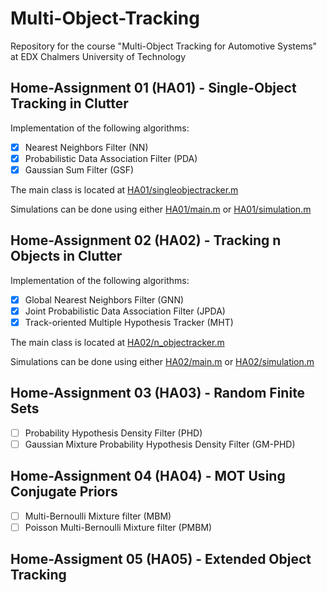 # Multi-Object-Tracking
Repository for the course "Multi-Object Tracking for Automotive Systems" at EDX Chalmers University of Technology

## Home-Assignment 01 (HA01) - Single-Object Tracking in Clutter
Implementation of the following algorithms:
- [x] Nearest Neighbors Filter (NN)
- [x] Probabilistic Data Association Filter (PDA)
- [x] Gaussian Sum Filter (GSF)

The main class is located at [HA01/singleobjectracker.m](./HA01/singleobjectracker.m)

Simulations can be done using either [HA01/main.m](./HA01/main.m) or [HA01/simulation.m](./HA01/simulation.m)

## Home-Assignment 02 (HA02) - Tracking n Objects in Clutter
Implementation of the following algorithms:
- [x] Global Nearest Neighbors Filter (GNN)
- [x] Joint Probabilistic Data Association Filter (JPDA)
- [x] Track-oriented Multiple Hypothesis Tracker (MHT)

The main class is located at [HA02/n_objectracker.m](./HA02/n_objectracker.m)

Simulations can be done using either [HA02/main.m](./HA02/main.m) or [HA02/simulation.m](./HA02/simulation.m)

## Home-Assignment 03 (HA03) - Random Finite Sets
- [ ] Probability Hypothesis Density Filter (PHD)
- [ ] Gaussian Mixture Probability Hypothesis Density Filter (GM-PHD)

## Home-Assignment 04 (HA04) - MOT Using Conjugate Priors
- [ ] Multi-Bernoulli Mixture filter (MBM)
- [ ] Poisson Multi-Bernoulli Mixture filter (PMBM)

## Home-Assigment 05 (HA05) - Extended Object Tracking
